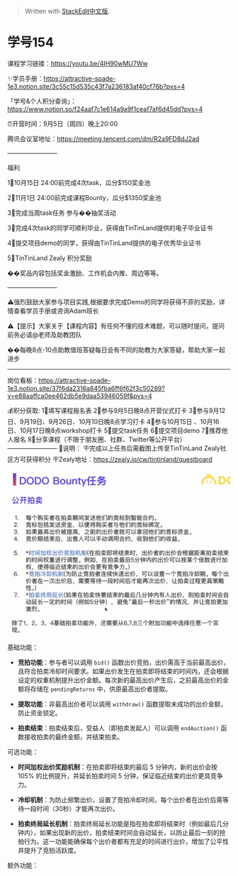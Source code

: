 


> Written with [StackEdit中文版](https://stackedit.cn/).

# **学号154**

课程学习链接：https://youtu.be/4IH90wMU7Ww

✨学员手册：https://attractive-spade-1e3.notion.site/3c55c15d535c43f7a236183af40cf76b?pvs=4

「学号&个人积分查询」：https://www.notion.so/f24aaf7c1e614a9a9f1ceaf7af6d45dd?pvs=4

⏰开营时间：9月5日（周四）晚上20:00

腾讯会议室地址：https://meeting.tencent.com/dm/R2a9FD8dJ2ad

————————

福利

1⃣️10月15日 24:00前完成4次task，瓜分$150奖金池

2⃣️11月1日 24:00前完成课程Bounty，瓜分$1350奖金池

3⃣️完成当周task任务 参与��抽奖活动

3⃣️完成4次task的同学可顺利毕业，获得由TinTinLand提供的电子毕业证书

4⃣️提交项目demo的同学，获得由TinTinLand提供的电子优秀毕业证书

5⃣️TinTinLand Zealy 积分奖励

��奖品内容包括奖金激励、工作机会内推、周边等等。

————————

⚠️强烈鼓励大家参与项目实践,根据要求完成Demo的同学将获得不菲的奖励，详情查看学员手册或咨询Adam班长

⚠️【提示】大家关于【课程内容】有任何不懂的技术难题，可以随时提问，提问前务必请@老师及助教团队

��每晚8点-10点助教值班答疑每日会有不同的助教为大家答疑，帮助大家一起进步

-------------------------

岗位看板：https://attractive-spade-1e3.notion.site/37f6da2316a845fba6ff6f62f3c50289?v=e88aaffca0ee462db5e9daa53946059f&pvs=4

💰积分获取:
1⃣️填写课程报名表
2⃣️参与9月5日晚8点开营仪式打卡
3⃣️参与9月12日、9月19日、9月26日、10月10日晚8点学习打卡
4⃣️参与10月15日 、10月16日、10月17日晚8点workshop打卡
5⃣️提交task任务
6⃣️提交项目demo
7⃣️推荐他人报名
8⃣️分享课程（不限于朋友圈、社群、Twitter等公开平台）
————————
🧨说明：
🪧完成以上任务后需截图上传至TinTinLand Zealy社区方可获得积分
🪧Zealy地址：https://zealy.io/cw/tintinland/questboard

![输入图片说明](/imgs/2024-10-25/5gzQMzFZ1IzPPQYW.png)


基础功能：

-   **竞拍功能**：参与者可以调用 `bid()` 函数出价竞拍，出价需高于当前最高出价，且符合拍卖冷却时间要求。如果出价发生在拍卖即将结束的时间内，还会根据设定的权重机制提升出价金额。每次新的最高出价产生后，之前最高出价的金额将存储在 `pendingReturns` 中，供原最高出价者提取。

-   **提取功能**：非最高出价者可以调用 `withdraw()` 函数提取未成功的出价金额，防止资金锁定。

-   **拍卖结束**：拍卖结束后，受益人（即拍卖发起人）可以调用 `endAuction()` 函数接收拍卖的最终金额，并结束拍卖。

可选功能：

-   **时间加权出价奖励机制**：在拍卖即将结束的最后 5 分钟内，新的出价会按 105% 的比例提升，并延长拍卖时间 5 分钟，保证临近结束的出价更具竞争力。

-   **冷却机制**：为防止频繁出价，设置了竞拍冷却时间，每个出价者在出价后需等待一段时间（30秒）才能再次出价。


- **拍卖终局延长机制**：拍卖终局延长功能是指在拍卖即将结束时（例如最后几分钟内），如果出现新的出价，拍卖结束时间会自动延长，以防止最后一刻的抢拍行为。这一功能能确保每个出价者都有充足的时间进行出价，增加了公平性并提升了竞拍活跃度。

额外功能：


<!--stackedit_data:
eyJoaXN0b3J5IjpbODUwMDkxMTE3LC0yMDY0ODIyMzE0LDE3Nj
g1NDExNCwtMTE5MDg3Njk5Nl19
-->